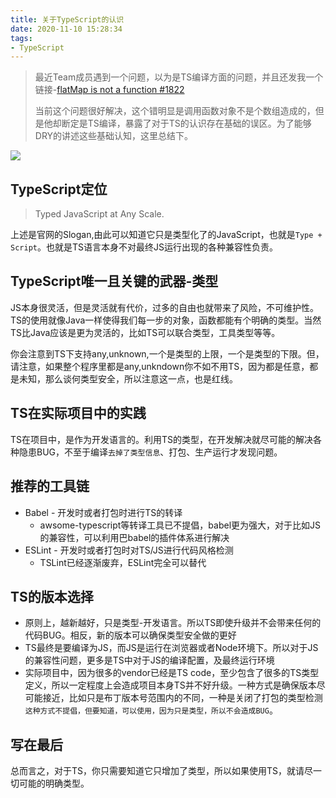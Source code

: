 ```yaml
---
title: 关于TypeScript的认识
date: 2020-11-10 15:28:34
tags:
- TypeScript
---
```


> 最近Team成员遇到一个问题，以为是TS编译方面的问题，并且还发我一个链接-[flatMap is not a function #1822](https://github.com/kulshekhar/ts-jest/issues/1822)
>
>当前这个问题很好解决，这个错明显是调用函数对象不是个数组造成的，但是他却断定是TS编译，暴露了对于TS的认识存在基础的误区。为了能够DRY的讲述这些基础认知，这里总结下。
>
 
![](https://static.1991421.cn/2020/2020-11-10-235902.jpeg)

## TypeScript定位
> Typed JavaScript at Any Scale.

上述是官网的Slogan,由此可以知道它只是类型化了的JavaScript，也就是`Type + Script`。也就是TS语言本身不对最终JS运行出现的各种兼容性负责。

## TypeScript唯一且关键的武器-类型
JS本身很灵活，但是灵活就有代价，过多的自由也就带来了风险，不可维护性。TS的使用就像Java一样使得我们每一步的对象，函数都能有个明确的类型。当然TS比Java应该是更为灵活的，比如TS可以联合类型，工具类型等等。

你会注意到TS下支持any,unknown,一个是类型的上限，一个是类型的下限。但，请注意，如果整个程序里都是any,unkndown你不如不用TS，因为都是任意，都是未知，那么谈何类型安全，所以注意这一点，也是红线。

## TS在实际项目中的实践

TS在项目中，是作为开发语言的。利用TS的类型，在开发解决就尽可能的解决各种隐患BUG，不至于编译`去掉了类型信息`、打包、生产运行才发现问题。

## 推荐的工具链
- Babel -  开发时或者打包时进行TS的转译
	- awsome-typescript等转译工具已不提倡，babel更为强大，对于比如JS的兼容性，可以利用巴babel的插件体系进行解决
- ESLint - 开发时或者打包时对TS/JS进行代码风格检测
	- TSLint已经逐渐废弃，ESLint完全可以替代

## TS的版本选择
- 原则上，越新越好，只是类型-开发语言。所以TS即使升级并不会带来任何的代码BUG。相反，新的版本可以确保类型安全做的更好
- TS最终是要编译为JS，而JS是运行在浏览器或者Node环境下。所以对于JS的兼容性问题，更多是TS中对于JS的编译配置，及最终运行环境
- 实际项目中，因为很多的vendor已经是TS code，至少包含了很多的TS类型定义，所以一定程度上会造成项目本身TS并不好升级。一种方式是确保版本尽可能接近，比如只是布丁版本号范围内的不同，一种是关闭了打包的类型检测`这种方式不提倡，但要知道，可以使用，因为只是类型，所以不会造成BUG`。

## 写在最后
总而言之，对于TS，你只需要知道它只增加了类型，所以如果使用TS，就请尽一切可能的明确类型。
	
